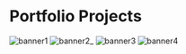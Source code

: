 # Portfolio Projects

![banner1](https://github.com/user-attachments/assets/cb1cbefa-60de-4976-a80d-4dfd26c107ed)
![banner2_](https://github.com/user-attachments/assets/345d6544-5a30-4ee7-8ec3-5a693103f1dc)
![banner3](https://github.com/user-attachments/assets/472207ba-08b7-4df6-85f5-1a46ab91f3e5)
![banner4](https://github.com/user-attachments/assets/8571cf72-1d88-4304-97b4-ab5f2685ef64)






